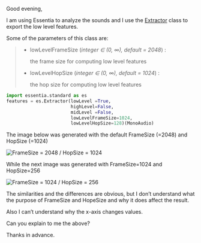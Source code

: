 Good evening, 

I am using Essentia to analyze the sounds and I use the [Extractor](https://essentia.upf.edu/reference/std_Extractor.html) class to export the low level features.

Some of the parameters of this class are:

> - lowLevelFrameSize (*integer ∈ (0, ∞), default = 2048*) :
>
>   the frame size for computing low level features
>
> - lowLevelHopSize (*integer ∈ (0, ∞), default = 1024*) :
>
>   the hop size for computing low level features

```python
import essentia.standard as es
features = es.Extractor(lowLevel =True,
                        highLevel=False,
                        midLevel =False,
                        lowLevelFrameSize=1024,
                        lowLevelHopSize=128)(MonoAudio)
```

The image below was generated with the default FrameSize (=2048) and HopSize (=1024)

![FrameSize = 2048 / HopSize = 1024](https://scontent.fath5-1.fna.fbcdn.net/v/t1.15752-9/96745357_2846280758824054_4148341605050351616_n.png?_nc_cat=111&_nc_sid=b96e70&_nc_eui2=AeHBBkAFjlELDYneRxk-RrDBb5uTov7ovF9vm5Oi_ui8X6wnbksp7qY4E2mVWUy-A9Ou3elhltsPrly7zXkqYssh&_nc_ohc=mHqLlkrOo6gAX_uLu7Q&_nc_ht=scontent.fath5-1.fna&oh=90900e14235cfe59c7fd8fd18016b632&oe=5EDDDAF5)

While the next image was generated with FrameSize=1024 and HopSize=256

![FrameSize = 1024 / HopSize = 256](https://scontent.fath5-1.fna.fbcdn.net/v/t1.15752-9/96142851_889272028164144_4113485501606920192_n.png?_nc_cat=102&_nc_sid=b96e70&_nc_eui2=AeHJ7jCXeU5DAw_gwvKsu9LoIdjrg5BENQUh2OuDkEQ1Bd0IDE7TGS1PfHT8v2WLaUm71WNwweTpA4rrvoswr9hy&_nc_ohc=RHBhBwpM-68AX8o--42&_nc_ht=scontent.fath5-1.fna&oh=d18bfc4fcb0395f1df63c2b49229c576&oe=5EDE0557)

The similarities and the differences are obvious, but I don’t understand what the purpose of FrameSize and HopeSize and why it does affect the result. 

Also I can’t understand why the x-axis changes values. 

Can you explain to me the above?

Thanks in advance.